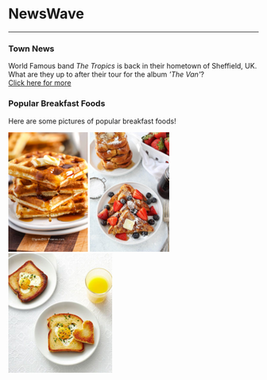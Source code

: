 <h1>NewsWave</h1>
<hr/>
<h3>Town News</h3>
<p> World Famous band <em>The Tropics</em> is back in their hometown of Sheffield, UK. What are they up to after their tour for the album <i>'The Van'</i>?<br/>
<a href="/BasicWebDesign/NewsArticle.pdf" target="_self">Click here for more</a></p>
<h3>Popular Breakfast Foods</h3>
<p>Here are some pictures of popular breakfast foods!</p>
<p><img src="/photos/Waffles.jpeg" alt="Stack of waffles, topped with syrup and butter." height="240px"> <img src="/photos/French.jpeg" alt="Two slices of French toast stacked, topped with fruit, syrup and butter." height="240px"> <img src="/photos/Toast.jpeg" alt="A piece of toast with a heart shape cut out and placed to the side, an egg is inside where the heart shape once was, and seasoned with capers and fresh herbs." height="240px"></p>
